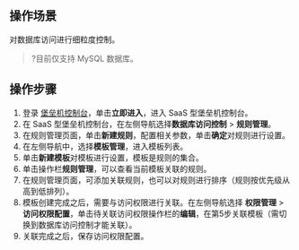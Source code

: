 ## 操作场景
对数据库访问进行细粒度控制。

>?目前仅支持 MySQL 数据库。

## 操作步骤
1.	登录 [堡垒机控制台](https://console.cloud.tencent.com/dsgc/bh)，单击**立即进入**，进入 SaaS 型堡垒机控制台。
2.	在 SaaS 型堡垒机控制台，在左侧导航选择**数据库访问控制** > **规则管理**。
3.	在规则管理页面，单击**新建规则**，配置相关参数，单击**确定**对规则进行设置。
4.	在左侧导航中，选择**模板管理**，进入模板列表。
5.	单击**新建模板**对模板进行设置，模板是规则的集合。
6.	单击操作栏**规则管理**，可以查看当前模板关联的规则。
7.	在规则管理页面，可添加关联规则，也可以对规则进行排序（规则按优先级从高到低排列）。
8.	模板创建完成之后，需要与访问权限进行关联。在左侧导航选择 **权限管理** > **访问权限配置**，单击待关联访问权限操作栏的**编辑**，在第5步关联模板（需切换到数据库访问控制才能关联）。
9.	关联完成之后，保存访问权限配置。
